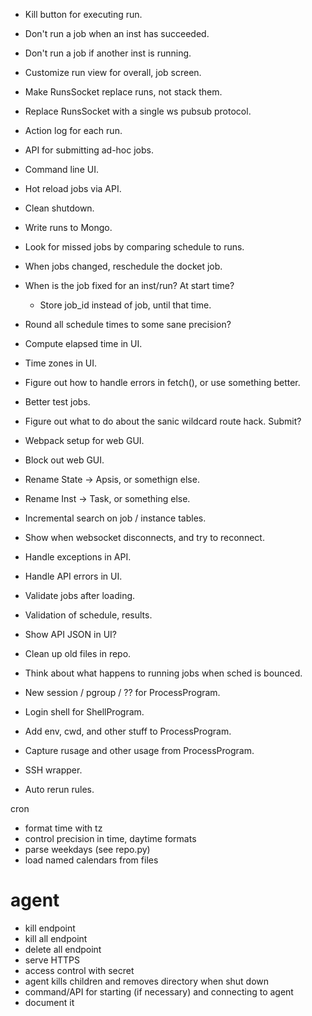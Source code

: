- Kill button for executing run.
- Don't run a job when an inst has succeeded.
- Don't run a job if another inst is running.
- Customize run view for overall, job screen.

- Make RunsSocket replace runs, not stack them.
- Replace RunsSocket with a single ws pubsub protocol.

- Action log for each run.

- API for submitting ad-hoc jobs.
- Command line UI.
- Hot reload jobs via API.
- Clean shutdown.

- Write runs to Mongo.
- Look for missed jobs by comparing schedule to runs.

- When jobs changed, reschedule the docket job.
- When is the job fixed for an inst/run?  At start time?
  - Store job_id instead of job, until that time.

- Round all schedule times to some sane precision?
- Compute elapsed time in UI.
- Time zones in UI.

- Figure out how to handle errors in fetch(), or use something better.
- Better test jobs.
- Figure out what to do about the sanic wildcard route hack.  Submit?
- Webpack setup for web GUI.
- Block out web GUI.
- Rename State -> Apsis, or somethign else.
- Rename Inst -> Task, or something else.
- Incremental search on job / instance tables.
- Show when websocket disconnects, and try to reconnect.
- Handle exceptions in API.
- Handle API errors in UI.
- Validate jobs after loading.
- Validation of schedule, results.
- Show API JSON in UI?

- Clean up old files in repo.

- Think about what happens to running jobs when sched is bounced.
- New session / pgroup / ?? for ProcessProgram.
- Login shell for ShellProgram.
- Add env, cwd, and other stuff to ProcessProgram.
- Capture rusage and other usage from ProcessProgram.
- SSH wrapper.

- Auto rerun rules.


cron
- format time with tz
- control precision in time, daytime formats
- parse weekdays (see repo.py)
- load named calendars from files


# agent

- kill endpoint
- kill all endpoint
- delete all endpoint
- serve HTTPS
- access control with secret
- agent kills children and removes directory when shut down
- command/API for starting (if necessary) and connecting to agent
- document it


